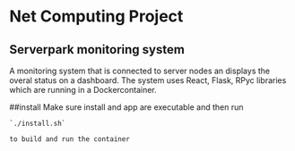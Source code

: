 # Net Computing Project

## Serverpark monitoring system

A monitoring system that is connected to server nodes an displays the overal status on a dashboard.
The system uses React, Flask, RPyc libraries which are running in a Dockercontainer.

##install
    Make sure install and app are executable and then run

    `./install.sh`

    to build and run the container